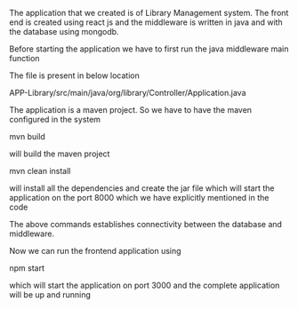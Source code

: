The application that we created is of Library Management system. The front end is created using react js and the middleware is written in java and with the database using mongodb.


Before starting the application we have to first run the java middleware main function

The file is present in below location

APP-Library/src/main/java/org/library/Controller/Application.java

The application is a maven project. So we have to have the maven configured in the system

mvn build

will build the maven project 

mvn clean install

will install all the dependencies and create the jar file which will start the application on the port 8000 which we have explicitly mentioned in the code

The above commands establishes connectivity between the database and middleware.

Now we can run the frontend application using

npm start

which will start the application on port 3000 and the complete application will be up and running 
